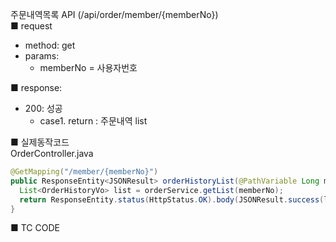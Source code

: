 주문내역목록 API (/api/order/member/{memberNo})  
■ request
   - method: get
   - params:
      - memberNo = 사용자번호  
  
■ response:  
   - 200: 성공  
      - case1. return : 주문내역 list  
  
■ 실제동작코드  
OrderController.java  
```java
@GetMapping("/member/{memberNo}")
public ResponseEntity<JSONResult> orderHistoryList(@PathVariable Long memberNo) {
  List<OrderHistoryVo> list = orderService.getList(memberNo);
  return ResponseEntity.status(HttpStatus.OK).body(JSONResult.success(list));
}
```
  
■ TC CODE  
  
 <tc code>
